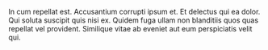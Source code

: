 In cum repellat est. Accusantium corrupti ipsum et. Et delectus qui ea dolor. Qui soluta suscipit quis nisi ex. Quidem fuga ullam non blanditiis quos quas repellat vel provident. Similique vitae ab eveniet aut eum perspiciatis velit qui.